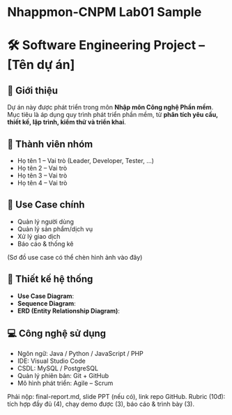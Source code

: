 # Nhappmon-CNPM Lab01 Sample
# 🛠️ Software Engineering Project – [Tên dự án]

## 📌 Giới thiệu
Dự án này được phát triển trong môn **Nhập môn Công nghệ Phần mềm**.  
Mục tiêu là áp dụng quy trình phát triển phần mềm, từ **phân tích yêu cầu, thiết kế, lập trình, kiểm thử và triển khai**.  

## 👥 Thành viên nhóm
- Họ tên 1 – Vai trò (Leader, Developer, Tester, …)
- Họ tên 2 – Vai trò
- Họ tên 3 – Vai trò
- Họ tên 4 – Vai trò  

## 🎯 Use Case chính
- Quản lý người dùng
- Quản lý sản phẩm/dịch vụ
- Xử lý giao dịch
- Báo cáo & thống kê  

(Sơ đồ use case có thể chèn hình ảnh vào đây)

## 📐 Thiết kế hệ thống
- **Use Case Diagram**:
- **Sequence Diagram**:
- **ERD (Entity Relationship Diagram)**:

## 💻 Công nghệ sử dụng
- Ngôn ngữ: Java / Python / JavaScript / PHP
- IDE: Visual Studio Code
- CSDL: MySQL / PostgreSQL
- Quản lý phiên bản: Git + GitHub
- Mô hình phát triển: Agile – Scrum  


Phải nộp: final-report.md, slide PPT (nếu có), link repo GitHub.
Rubric (10đ): tích hợp đầy đủ (4), chạy demo được (3), báo cáo & trình bày (3).
